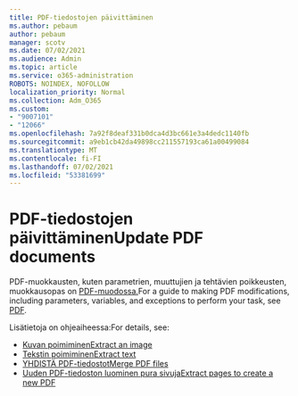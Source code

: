 ```yaml
---
title: PDF-tiedostojen päivittäminen
ms.author: pebaum
author: pebaum
manager: scotv
ms.date: 07/02/2021
ms.audience: Admin
ms.topic: article
ms.service: o365-administration
ROBOTS: NOINDEX, NOFOLLOW
localization_priority: Normal
ms.collection: Adm_O365
ms.custom:
- "9007101"
- "12066"
ms.openlocfilehash: 7a92f8deaf331b0dca4d3bc661e3a4dedc1140fb
ms.sourcegitcommit: a9eb1cb42da49898cc211557193ca61a00499084
ms.translationtype: MT
ms.contentlocale: fi-FI
ms.lasthandoff: 07/02/2021
ms.locfileid: "53381699"
---
```

# <a name="update-pdf-documents"></a><span data-ttu-id="7e42b-102">PDF-tiedostojen päivittäminen</span><span class="sxs-lookup"><span data-stu-id="7e42b-102">Update PDF documents</span></span>

<span data-ttu-id="7e42b-103">PDF-muokkausten, kuten parametrien, muuttujien ja tehtävien poikkeusten, muokkausopas on [PDF-muodossa.](/power-automate/desktop-flows/actions-reference/pdf)</span><span class="sxs-lookup"><span data-stu-id="7e42b-103">For a guide to making PDF modifications, including parameters, variables, and exceptions to perform your task, see [PDF](/power-automate/desktop-flows/actions-reference/pdf).</span></span>

<span data-ttu-id="7e42b-104">Lisätietoja on ohjeaiheessa:</span><span class="sxs-lookup"><span data-stu-id="7e42b-104">For details, see:</span></span>

- [<span data-ttu-id="7e42b-105">Kuvan poimiminen</span><span class="sxs-lookup"><span data-stu-id="7e42b-105">Extract an image</span></span>](/power-automate/desktop-flows/actions-reference/pdf#pdf-actions)
- [<span data-ttu-id="7e42b-106">Tekstin poimiminen</span><span class="sxs-lookup"><span data-stu-id="7e42b-106">Extract text</span></span>](/power-automate/desktop-flows/actions-reference/pdf#extracttextfrompdfaction)
- [<span data-ttu-id="7e42b-107">YHDISTÄ PDF-tiedostot</span><span class="sxs-lookup"><span data-stu-id="7e42b-107">Merge PDF files</span></span>](/power-automate/desktop-flows/actions-reference/pdf#mergefiles)
- [<span data-ttu-id="7e42b-108">Uuden PDF-tiedoston luominen pura sivuja</span><span class="sxs-lookup"><span data-stu-id="7e42b-108">Extract pages to create a new PDF</span></span>](/power-automate/desktop-flows/actions-reference/pdf#extractpages)
